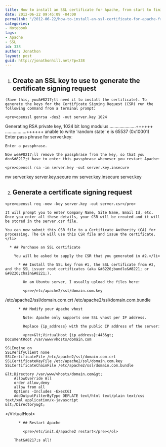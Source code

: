 ```yaml
---
title: How to install an SSL certificate for Apache, from start to finish
date: 2012-06-22 09:45:09 -04:00
permalink: "/2012-06-22/how-to-install-an-ssl-certificate-for-apache-from-start-to-finish/"
categories:
- Notebook
tags:
- Apache
- SSL
id: 338
author: Jonathon
layout: post
guid: http://jonathonhill.net/?p=338
---
```


  1. ## Create an SSL key to use to generate the certificate signing request
    
    (Save this, you&#8217;ll need it to install the certificate). To generate the keys for the Certificate Signing Request (CSR) run the following command from a terminal prompt:
    
    <pre>openssl genrsa -des3 -out server.key 1024
Generating RSA private key, 1024 bit long modulus
.....................++++++
.................++++++
unable to write 'random state'
e is 65537 (0x10001)
Enter pass phrase for server.key:</pre>
    
    Enter a passphrase.
    
    Now we&#8217;ll remove the passphrase from the key, so that you don&#8217;t have to enter this passphrase whenever you restart Apache:
    
    <pre>openssl rsa -in server.key -out server.key.insecure
mv server.key server.key.secure
mv server.key.insecure server.key</pre>

  2. ## Generate a certificate signing request
    
    <pre>openssl req -new -key server.key -out server.csr</pre>
    
    It will prompt you to enter Company Name, Site Name, Email Id, etc. Once you enter all these details, your CSR will be created and it will be stored in the server.csr file.
    
    You can now submit this CSR file to a Certificate Authority (CA) for processing. The CA will use this CSR file and issue the certificate.</li> 
    
      * ## Purchase an SSL certificate
        
        You will be asked to supply the CSR that you generated in #2.</li> 
        
          * ## Install the SSL key from #1, the SSL certificate from #3, and the SSL issuer root certificates (aka &#8220;bundle&#8221; or &#8220;chain&#8221;).
            
            On an Ubuntu server, I usually upload the files here:
            
            <pre>/etc/apache2/ssl/domain.com.key
/etc/apache2/ssl/domain.com.crt
/etc/apache2/ssl/domain.com.bundle</pre>
        
          * ## Modify your Apache vhost
            
            Note: Apache only supports one SSL vhost per IP address.
            
            Replace {ip_address} with the public IP address of the server:
            
            <pre>&lt;VirtualHost {ip_address}:443&gt;
    DocumentRoot /var/www/vhosts/domain.com

    SSLEngine on
    SSLVerifyClient none
    SSLCertificateFile /etc/apache2/ssl/domain.com.crt
    SSLCertificateKeyFile /etc/apache2/ssl/domain.com.key
    SSLCertificateChainFile /etc/apache2/ssl/domain.com.bundle

    &lt;Directory /var/www/vhosts/domain.com&gt;
        AllowOverride All
        order allow,deny
        allow from all
        Options -Includes -ExecCGI
        AddOutputFilterByType DEFLATE text/html text/plain text/css text/xml application/x-javascript
    &lt;/Directory&gt;
&lt;/VirtualHost&gt;</pre>
        
          * ## Restart Apache
            
            <pre>/etc/init.d/apache2 restart</pre></ol> 
        
        That&#8217;s all!